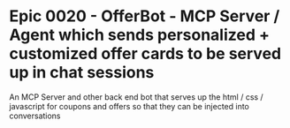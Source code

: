 # Epic 0020 - OfferBot - MCP Server / Agent which sends personalized + customized offer cards to be served up in chat sessions

An MCP Server and other back end bot that serves up the html / css / javascript for coupons and offers so that they can be injected into conversations
